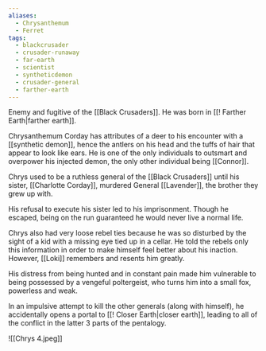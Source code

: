 ```yaml
---
aliases:
  - Chrysanthemum
  - Ferret
tags:
  - blackcrusader
  - crusader-runaway
  - far-earth
  - scientist
  - syntheticdemon
  - crusader-general
  - farther-earth
---
```

Enemy and fugitive of the [[Black Crusaders]]. He was born in [[! Farther Earth|farther earth]].

Chrysanthemum Corday has attributes of a deer to his encounter with a  [[synthetic demon]], hence the antlers on his head and the tuffs of hair that appear to look like ears. He is one of the only individuals to outsmart and overpower his injected demon, the only other individual being [[Connor]].

Chrys used to be a ruthless general of the [[Black Crusaders]] until his sister, [[Charlotte Corday]], murdered General [[Lavender]], the brother they grew up with. 

His refusal to execute his sister led to his imprisonment. Though he escaped, being on the run guaranteed he would never live a normal life. 

Chrys also had very loose rebel ties because he was so disturbed by the sight of a kid with a missing eye tied up in a cellar. He told the rebels only this information in order to make himself feel better about his inaction. However, [[Loki]] remembers and resents him greatly. 

His distress from being hunted and in constant pain made him vulnerable to being possessed by a vengeful poltergeist, who turns him into a small fox, powerless and weak.

In an impulsive attempt to kill the other generals (along with himself), he accidentally opens a portal to [[! Closer Earth|closer earth]], leading to all of the conflict in the latter 3 parts of the pentalogy.

![[Chrys 4.jpeg]]